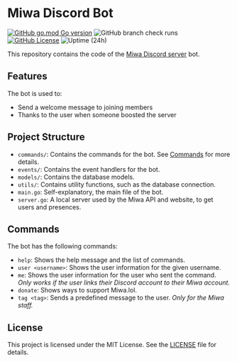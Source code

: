 # Miwa Discord Bot

[![GitHub go.mod Go version](https://img.shields.io/github/go-mod/go-version/miwalol/bot)](go.mod)
![GitHub branch check runs](https://img.shields.io/github/check-runs/miwalol/bot/master)
[![GitHub License](https://img.shields.io/github/license/miwalol/bot)](LICENSE)
![Uptime (24h)](https://status.miwa.lol/api/badge/4/uptime)

This repository contains the code of the [Miwa Discord server](https://discord.gg/miwa) bot.

## Features

The bot is used to:
- Send a welcome message to joining members
- Thanks to the user when someone boosted the server

## Project Structure

- `commands/`: Contains the commands for the bot. See [Commands](#commands) for more details.
- `events/`: Contains the event handlers for the bot.
- `models/`: Contains the database models.
- `utils/`: Contains utility functions, such as the database connection.
- `main.go`: Self-explanatory, the main file of the bot.
- `server.go`: A local server used by the Miwa API and website, to get users and presences.

## Commands

The bot has the following commands:
- `help`: Shows the help message and the list of commands.
- `user <username>`: Shows the user information for the given username.
- `me`: Shows the user information for the user who sent the command. *Only works if the user links their Discord account to their Miwa account.*
- `donate`: Shows ways to support Miwa.lol.
- `tag <tag>`: Sends a predefined message to the user. *Only for the Miwa staff.*

## License

This project is licensed under the MIT License. See the [LICENSE](LICENSE) file for details.